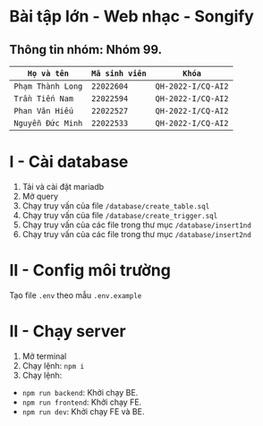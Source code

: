 # Bài tập lớn - Web nhạc - Songify

## Thông tin nhóm: Nhóm 99.

| `Họ và tên`       | `Mã sinh viên` | `Khóa`             |
| ----------------- | -------------- | ------------------ |
| `Phạm Thành Long` | `22022604`     | `QH-2022-I/CQ-AI2` |
| `Trần Tiến Nam`   | `22022594`     | `QH-2022-I/CQ-AI2` |
| `Phan Văn Hiếu`   | `22022527`     | `QH-2022-I/CQ-AI2` |
| `Nguyễn Đức Minh` | `22022533`     | `QH-2022-I/CQ-AI2` |

# I - Cài database

1. Tải và cài đặt mariadb
2. Mở query
3. Chạy truy vấn của file `/database/create_table.sql`
4. Chạy truy vấn của file `/database/create_trigger.sql`
5. Chạy truy vấn của các file trong thư mục `/database/insert1nd`
6. Chạy truy vấn của các file trong thư mục `/database/insert2nd`

# II - Config môi trường

Tạo file `.env` theo mẫu `.env.example`

# II - Chạy server

1. Mở terminal
2. Chạy lệnh: `npm i`
3. Chạy lệnh:

-   `npm run backend`: Khởi chạy BE.
-   `npm run frontend`: Khởi chạy FE.
-   `npm run dev`: Khởi chạy FE và BE.
    
